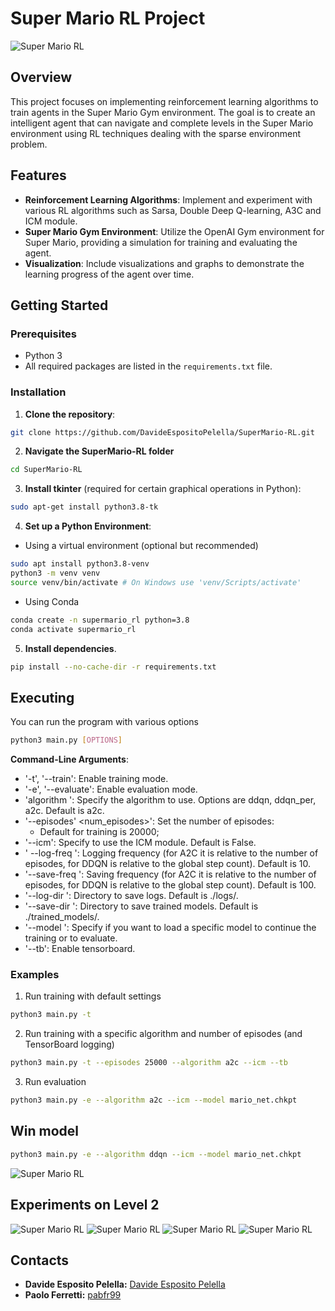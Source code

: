 # **Super Mario RL Project**

![Super Mario RL](demo/mario.gif)

## **Overview**

This project focuses on implementing reinforcement learning algorithms to train agents in the Super Mario Gym environment. The goal is to create an intelligent agent that can navigate and complete levels in the Super Mario environment using RL techniques dealing with the sparse environment problem.

## **Features**

- **Reinforcement Learning Algorithms**: Implement and experiment with various RL algorithms such as Sarsa, Double Deep Q-learning, A3C and ICM module.
- **Super Mario Gym Environment**: Utilize the OpenAI Gym environment for Super Mario, providing a simulation for training and evaluating the agent.
- **Visualization**: Include visualizations and graphs to demonstrate the learning progress of the agent over time.

## **Getting Started**

### **Prerequisites**

- Python 3
- All required packages are listed in the `requirements.txt` file.

### **Installation**

1. **Clone the repository**:
```bash
git clone https://github.com/DavideEspositoPelella/SuperMario-RL.git
```
2. **Navigate the SuperMario-RL folder**
```bash
cd SuperMario-RL
```
3. **Install tkinter** (required for certain graphical operations in Python):
```bash
sudo apt-get install python3.8-tk
```
4. **Set up a Python Environment**:

- Using a virtual environment (optional but recommended)
```bash
sudo apt install python3.8-venv
python3 -m venv venv
source venv/bin/activate # On Windows use 'venv/Scripts/activate' 
```
- Using Conda 
```bash
conda create -n supermario_rl python=3.8
conda activate supermario_rl
```
5. **Install dependencies**.
```bash
pip install --no-cache-dir -r requirements.txt
```

## **Executing**
You can run the program with various options
```bash
python3 main.py [OPTIONS]
```

**Command-Line Arguments**:
- '-t', '--train': Enable training mode.
- '-e', '--evaluate': Enable evaluation mode.
- 'algorithm <algorithm>': Specify the algorithm to use. Options are ddqn, ddqn_per, a2c. Default is a2c.
- '--episodes' <num_episodes>': Set the number of episodes:
    - Default for training is 20000;
- '--icm': Specify to use the ICM module. Default is False.
- ' --log-freq <interval>': Logging frequency (for A2C it is relative to the number of episodes, for DDQN is relative to the global step count). Default is 10.
- '--save-freq <interval>': Saving frequency (for A2C it is relative to the number of episodes, for DDQN is relative to the global step count). Default is 100.
- '--log-dir <path>': Directory to save logs. Default is ./logs/.
- '--save-dir <path>': Directory to save trained models. Default is ./trained_models/.
- '--model <model>': Specify if you want to load a specific model to continue the training or to evaluate.
- '--tb': Enable tensorboard.

### Examples

1. Run training with default settings
```bash
python3 main.py -t
```

2. Run training with a specific algorithm and number of episodes (and TensorBoard logging)
```bash
python3 main.py -t --episodes 25000 --algorithm a2c --icm --tb
```

3. Run evaluation

```bash
python3 main.py -e --algorithm a2c --icm --model mario_net.chkpt
```

## Win model
```bash
python3 main.py -e --algorithm ddqn --icm --model mario_net.chkpt
```
![Super Mario RL](demo/mario.gif)

## Experiments on Level 2
![Super Mario RL](demo/lv2_stuck.gif)
![Super Mario RL](demo/demo/lv2_go_up.gif)
![Super Mario RL](demo/demo/lv2_sfida.gif)
![Super Mario RL](demo/lv2_good.gif)

## Contacts

- **Davide Esposito Pelella:** [Davide Esposito Pelella](https://github.com/DavideEspositoPelella)
- **Paolo Ferretti:** [pabfr99](https://github.com/pabfr99)
